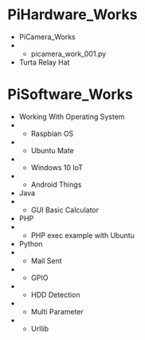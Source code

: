 # PiHardware_Works
- PiCamera_Works
- - picamera_work_001.py
- Turta Relay Hat
# PiSoftware_Works
- Working With Operating System
- - Raspbian OS
- - Ubuntu Mate
- - Windows 10 IoT
- - Android Things
- Java
- - GUI Basic Calculator
- PHP
- - PHP exec example with Ubuntu
- Python
- - Mail Sent
- - GPIO
- - HDD Detection
- - Multi Parameter
- - Urllib
